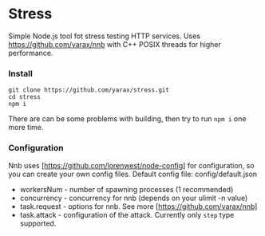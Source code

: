 Stress
========

Simple Node.js tool fot stress testing HTTP services.
Uses https://github.com/yarax/nnb with C++ POSIX threads for higher performance.

### Install

```
git clone https://github.com/yarax/stress.git
cd stress
npm i
```
There are can be some problems with building, then try to run `npm i` one more time.

### Configuration

Nnb uses [https://github.com/lorenwest/node-config] for configuration, so you can create your own config files.
Default config file: config/default.json

* workersNum - number of spawning processes (1 recommended)
* concurrency - concurrency for nnb (depends on your ulimit -n value)
* task.request - options for nnb. See more [https://github.com/yarax/nnb]
* task.attack - configuration of the attack. Currently only `step` type supported.


